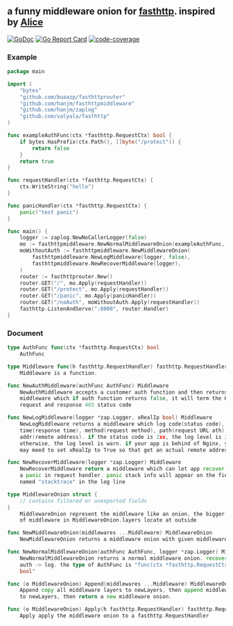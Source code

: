 ## a funny middleware onion for [fasthttp](github.com/valyala/fasthttp). inspired by [Alice](https://github.com/justinas/alice)
[![GoDoc](https://godoc.org/github.com/hanjm/fasthttpmiddleware?status.svg)](https://godoc.org/github.com/hanjm/fasthttpmiddleware)
[![Go Report Card](https://goreportcard.com/badge/github.com/hanjm/fasthttpmiddleware)](https://goreportcard.com/report/github.com/hanjm/fasthttpmiddleware)
[![code-coverage](http://gocover.io/_badge/github.com/hanjm/fasthttpmiddleware)](http://gocover.io/github.com/hanjm/fasthttpmiddleware)

### Example

```go
package main

import (
	"bytes"
	"github.com/buaazp/fasthttprouter"
	"github.com/hanjm/fasthttpmiddleware"
	"github.com/hanjm/zaplog"
	"github.com/valyala/fasthttp"
)

func exampleAuthFunc(ctx *fasthttp.RequestCtx) bool {
	if bytes.HasPrefix(ctx.Path(), []byte("/protect")) {
		return false
	}
	return true
}

func requestHandler(ctx *fasthttp.RequestCtx) {
	ctx.WriteString("hello")
}

func panicHandler(ctx *fasthttp.RequestCtx) {
	panic("test panic")
}

func main() {
	logger := zaplog.NewNoCallerLogger(false)
	mo := fasthttpmiddleware.NewNormalMiddlewareOnion(exampleAuthFunc, logger)
	moWithoutAuth := fasthttpmiddleware.NewMiddlewareOnion(
		fasthttpmiddleware.NewLogMiddleware(logger, false),
		fasthttpmiddleware.NewRecoverMiddleware(logger),
	)
	router := fasthttprouter.New()
	router.GET("/", mo.Apply(requestHandler))
	router.GET("/protect", mo.Apply(requestHandler))
	router.GET("/panic", mo.Apply(panicHandler))
	router.GET("/noAuth", moWithoutAuth.Apply(requestHandler))
	fasthttp.ListenAndServe(":8000", router.Handler)
}
```

### Document

```go
type AuthFunc func(ctx *fasthttp.RequestCtx) bool
    AuthFunc

type Middleware func(h fasthttp.RequestHandler) fasthttp.RequestHandler
    Middleware is a function.

func NewAuthMiddleware(authFunc AuthFunc) Middleware
    NewAuthMiddleware accepts a customer auth function and then returns a
    middleware which if auth function returns false, it will term the HTTP
    request and response 403 status code

func NewLogMiddleware(logger *zap.Logger, xRealIp bool) Middleware
    NewLogMiddleware returns a middleware which log code(status code),
    time(response time), method(request method), path(request URL ath),
    addr(remote address). if the status code is 2xx, the log level is info,
    otherwise, the log level is warn. if your app is behind of Nginx, you
    may meed to set xRealIp to True so that get an actual remote address.

func NewRecoverMiddleware(logger *zap.Logger) Middleware
    NewRecoverMiddleware return a middleware which can let app recover from
    a panic in request handler. panic stack info will appear on the field
    named "stacktrace" in the log line

type MiddlewareOnion struct {
    // contains filtered or unexported fields
}
    MiddlewareOnion represent the middleware like an onion, the bigger index
    of middleware in MiddlewareOnion.layers locate at outside

func NewMiddlewareOnion(middlewares ...Middleware) MiddlewareOnion
    NewMiddlewareOnion returns a middleware onion with given middlewares

func NewNormalMiddlewareOnion(authFunc AuthFunc, logger *zap.Logger) MiddlewareOnion
    NewNormalMiddlewareOnion returns a normal middleware onion. recover ->
    auth -> log. the type of AuthFunc is "func(ctx *fasthttp.RequestCtx)
    bool"

func (o MiddlewareOnion) Append(middlewares ...Middleware) MiddlewareOnion
    Append copy all middleware layers to newLayers, then append middlewares
    to newLayers, then return a new middleware onion.

func (o MiddlewareOnion) Apply(h fasthttp.RequestHandler) fasthttp.RequestHandler
    Apply apply the middleware onion to a fasthttp.RequestHandler



	

```

